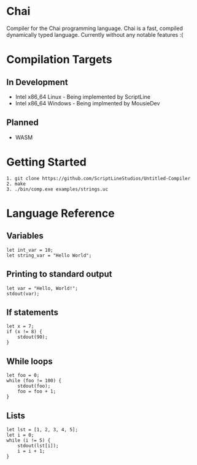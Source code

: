 # Chai

Compiler for the Chai programming language.
Chai is a fast, compiled dynamically typed language. Currently without any notable features :(

# Compilation Targets

## In Development
- Intel x86_64 Linux - Being implemented by ScriptLine
- Intel x86_64 Windows - Being implmented by MousieDev

## Planned
- WASM

# Getting Started
```
1. git clone https://github.com/ScriptLineStudios/Untitled-Compiler
2. make
3. ./bin/comp.exe examples/strings.uc
```

# Language Reference

## Variables
```
let int_var = 10;
let string_var = "Hello World";
```

## Printing to standard output
```
let var = "Hello, World!";
stdout(var);
```

## If statements
```
let x = 7;
if (x != 8) {
    stdout(90);
}
```

## While loops
```
let foo = 0;
while (foo != 100) {
    stdout(foo);
    foo = foo + 1;
}
```

## Lists
```
let lst = [1, 2, 3, 4, 5];
let i = 0;
while (i != 5) {
    stdout(lst[i]);
    i = i + 1;
}
```
